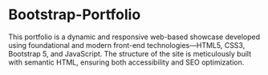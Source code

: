 # Bootstrap-Portfolio
This portfolio is a dynamic and responsive web-based showcase developed using foundational and modern front-end technologies—HTML5, CSS3, Bootstrap 5, and JavaScript. The structure of the site is meticulously built with semantic HTML, ensuring both accessibility and SEO optimization. 
